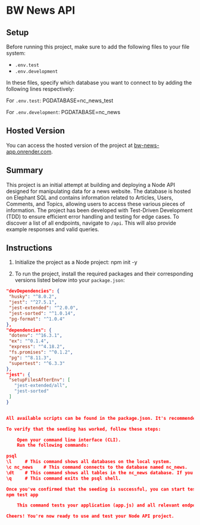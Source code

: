 # BW News API

## Setup

Before running this project, make sure to add the following files to your file system:

- `.env.test`
- `.env.development`

In these files, specify which database you want to connect to by adding the following lines respectively:

For `.env.test`: PGDATABASE=nc_news_test

For `.env.development`: PGDATABASE=nc_news


## Hosted Version

You can access the hosted version of the project at [bw-news-app.onrender.com](https://bw-news-app.onrender.com).

## Summary

This project is an initial attempt at building and deploying a Node API designed for manipulating data for a news website. The database is hosted on Elephant SQL and contains information related to Articles, Users, Comments, and Topics, allowing users to access these various pieces of information. The project has been developed with Test-Driven Development (TDD) to ensure efficient error handling and testing for edge cases. To discover a list of all endpoints, navigate to `/api`. This will also provide example responses and valid queries.

## Instructions

1. Initialize the project as a Node project:
npm init -y


2. To run the project, install the required packages and their corresponding versions listed below into your `package.json`:

```json
"devDependencies": {
 "husky": "^8.0.2",
 "jest": "^27.5.1",
 "jest-extended": "^2.0.0",
 "jest-sorted": "^1.0.14",
 "pg-format": "^1.0.4"
},
"dependencies": {
 "dotenv": "^16.3.1",
 "ex": "^0.1.4",
 "express": "^4.18.2",
 "fs.promises": "^0.1.2",
 "pg": "^8.11.3",
 "supertest": "^6.3.3"
},
"jest": {
 "setupFilesAfterEnv": [
   "jest-extended/all",
   "jest-sorted"
 ]
}


All available scripts can be found in the package.json. It's recommended to run the "seed" script first to ensure the database is correctly seeded.

To verify that the seeding has worked, follow these steps:

    Open your command line interface (CLI).
    Run the following commands:

psql
\l     # This command shows all databases on the local system.
\c nc_news    # This command connects to the database named nc_news.
\dt    # This command shows all tables in the nc_news database. If you can't see any tables here, try running the seed again.
\q     # This command exits the psql shell.

Once you've confirmed that the seeding is successful, you can start testing:
npm test app

    This command tests your application (app.js) and all relevant endpoints. It also seeds the test database before each test.

Cheers! You're now ready to use and test your Node API project.
